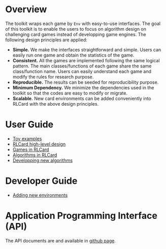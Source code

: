 # Overview
The toolkit wraps each game by `Env` with easy-to-use interfaces. The goal of this toolkit is to enable the users to focus on algorithm design on challenging card games instead of developping game engines. The following design principles are applied:
* **Simple.** We make the interfaces straightforward and simple. Users can easily run one game and obtain the statistics of the game.
* **Consistent.** All the games are implemented following the same logical pattern. The main classes/functions of each game share the same class/function name. Users can easily understand each game and modify the rules for research purpose.
* **Reproducible.** The results can be seeded for reproducibility purpose.
* **Minimum Dependency.** We minimize the dependencies used in the toolkit so that the codes are easy to modify or migrate.
* **Scalable.** New card environments can be added conveniently into RLCard with the above design principles.

# User Guide
* [Toy examples](toy-examples.md)
* [RLCard high-level design](high-level-design.md)
* [Games in RLCard](games.md)
* [Algorithms in RLCard](algorithms.md)
* [Developping new algorithms](developping-algorithms.md)

# Developer Guide
* [Adding new environments](adding-new-environments.md)

# Application Programming Interface (API)
The API documents are and available in [github page](https://rlcard.github.io/index.html).